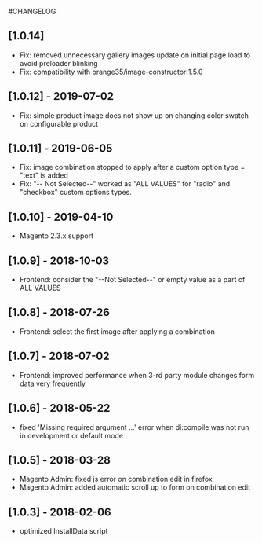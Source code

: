 #CHANGELOG

## [1.0.14]
- Fix: removed unnecessary gallery images update on initial page load to avoid preloader blinking
- Fix: compatibility with orange35/image-constructor:1.5.0

## [1.0.12] - 2019-07-02
- Fix: simple product image does not show up on changing color swatch on configurable product

## [1.0.11] - 2019-06-05
- Fix: image combination stopped to apply after a custom option type = "text" is added
- Fix: "-- Not Selected--" worked as "ALL VALUES" for "radio" and "checkbox" custom options types.

## [1.0.10] - 2019-04-10
- Magento 2.3.x support     

## [1.0.9] - 2018-10-03
- Frontend: consider the "--Not Selected--" or empty value as a part of ALL VALUES     

## [1.0.8] - 2018-07-26
- Frontend: select the first image after applying a combination     

## [1.0.7] - 2018-07-02
- Frontend: improved performance when 3-rd party module changes form data very frequently     

## [1.0.6] - 2018-05-22
- fixed 'Missing required argument ...' error when di:compile was not run in development or default mode  

## [1.0.5] - 2018-03-28
- Magento Admin: fixed js error on combination edit in firefox 
- Magento Admin: added automatic scroll up to form on combination edit

## [1.0.3] - 2018-02-06
- optimized InstallData script
